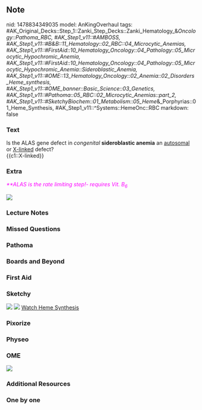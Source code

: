 ## Note
nid: 1478834349035
model: AnKingOverhaul
tags: #AK_Original_Decks::Step_1::Zanki_Step_Decks::Zanki_Hematology_&_Oncology::Pathoma_RBC, #AK_Step1_v11::#AMBOSS, #AK_Step1_v11::#B&B::11_Hematology::02_RBC::04_Microcytic_Anemias, #AK_Step1_v11::#FirstAid::10_Hematology_Oncology::04_Pathology::05_Microcytic_Hypochromic_Anemia, #AK_Step1_v11::#FirstAid::10_Hematology_Oncology::04_Pathology::05_Microcytic_Hypochromic_Anemia::Sideroblastic_Anemia, #AK_Step1_v11::#OME::13_Hematology_Oncology::02_Anemia::02_Disorders_Heme_synthesis, #AK_Step1_v11::#OME_banner::Basic_Science::03_Genetics, #AK_Step1_v11::#Pathoma::05_RBC::02_Microcytic_Anemias::part_2, #AK_Step1_v11::#SketchyBiochem::01_Metabolism::05_Heme_&_Porphyrias::01_Heme_Synthesis, #AK_Step1_v11::^Systems::HemeOnc::RBC
markdown: false

### Text
<div>
  Is the ALAS gene defect in <i>congenital</i> <b>sideroblastic
  anemia</b> an <u>autosomal</u> or <u>X-linked</u> defect?
</div>
<div>
  {{c1::X-linked}}
</div>

### Extra
<i><font color="#FC02FF">**ALAS is the rate limiting step!-
requires Vit. B<sub>6</sub></font></i>
<div>
  <i><img src="paste-60692182860168.jpg"></i>
</div>

### Lecture Notes


### Missed Questions


### Pathoma


### Boards and Beyond


### First Aid


### Sketchy
<img src="Heme%20Synthesis.png"> <img src=
"Screen%20Shot%202022-01-30%20at%204.01.32%20AM.png"> <a href=
"https://dashboard.sketchy.com/study/medical/courses/medical-biochemistry/units/medical-biochemistry-metabolism/videos/medical-biochemistry-metabolism-heme-and-porphyrias-heme-synthesis?utm_source=anki&utm_medium=partnership&utm_campaign=february_update&utm_content=medical">
Watch Heme Synthesis</a>

### Pixorize


### Physeo


### OME
<div class="ome-widget">
  <a href=
  "https://onlinemeded.org/spa/cirrhosis-ii-chronic-decompensation?ref=anki">
  <img src="_OME_AnkiFlashcards_Topic_1.png"></a>
</div>

### Additional Resources


### One by one

